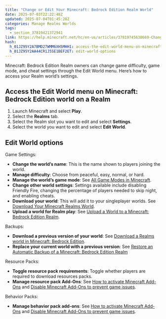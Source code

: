 ```yaml
---
title: "Change or Edit Your Minecraft: Bedrock Edition Realm World"
date: 2025-07-03T22:22:48Z
updated: 2025-07-04T01:45:28Z
categories: Manage Realms Worlds
tags:
  - section_37819421372941
link: https://help.minecraft.net/hc/en-us/articles/37819745638669-Change-or-Edit-Your-Minecraft-Bedrock-Edition-Realm-World
hash:
  h_01JZ95Y2A7BMD27WMM6XH5MHH1: access-the-edit-world-menu-on-minecraft-bedrock-edition-world-on-a-realm
  h_01JZ95Y2AA44CR1J5SE1BEF2ET: edit-world-options
---
```


Minecraft: Bedrock Edition Realm owners can change game difficulty, game mode, and cheat settings through the Edit World menu. Here’s how to access your Realm world’s settings.

## Access the Edit World menu on Minecraft: Bedrock Edition world on a Realm

1.  Launch Minecraft and select **Play**.
2.  Select the **Realms** tab.
3.  Select the Realm slot you want to edit and select **Settings**.
4.  Select the world you want to edit and select **Edit World**.

## Edit World options

Game Settings:

- **Change the world’s name**: This is the name shown to players joining the world.
- **Manage difficulty**: Choose from peaceful, easy, normal, or hard.
- **Manage the world’s game mode**: See [All Game Modes in Minecraft](../Minecraft-Game-Guides/All-Game-Modes-in-Minecraft.md).
- **Change other world settings**: Settings available include disabling Friendly Fire, changing the percentage of players needed to skip night, and enabling cheats.
- **Download your world**: This will add it to your singleplayer worlds. See [Download Your Minecraft Realms World](../Manage-Realms-Settings-Worlds/Download-Your-Minecraft-Realms-World.md).
- **Upload a world for Realm play**: See [Upload a World to a Minecraft: Bedrock Edition Realm](../Manage-Realms-Settings-Worlds/Upload-a-World-to-a-Minecraft-Realm.md).

Backups:

- **Download a previous version of your world**: See [Download a Realms world in Minecraft: Bedrock Edition](../Manage-Realms-Settings-Worlds/Download-Your-Minecraft-Realms-World.md).
- **Replace your current world with a previous version**: See [Restore an Automatic Backup of a Minecraft: Bedrock Edition Realm](../Manage-Realms-Settings-Worlds/Restore-an-Automatic-Backup-of-a-Minecraft-Bedrock-Edition-Realm.md)

Resource Packs:

- **Toggle resource pack requirements**: Toggle whether players are required to download resources packs.
- **Manage resource pack Add-Ons**: See [How to activate Minecraft Add-Ons](../Managing-Marketplace-Content/How-to-activate-Minecraft-Add-Ons.md) and [Disable Minecraft Add-Ons to prevent game issues](../Managing-Marketplace-Content/Disabling-Minecraft-Add-Ons.md).

Behavior Packs:

- **Manage behavior pack add-ons**: See [How to activate Minecraft Add-Ons](../Managing-Marketplace-Content/How-to-activate-Minecraft-Add-Ons.md) and [Disable Minecraft Add-Ons to prevent game issues](../Managing-Marketplace-Content/Disabling-Minecraft-Add-Ons.md).
